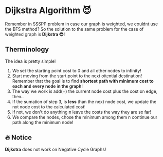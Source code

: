# Dijkstra Algorithm 😈

Remember in SSSPP problem in case our graph is weighted, we couldnt use the BFS method? 
So the solution to the same problem for the case of weighted graph is **Dijkstra 😎**!

## Therminology

The idea is pretty simple! 
1. We set the starting point cost to 0 and all other nodes to infinity!
2. Start moving from the start point to the next oitential destination! Remember that the goal is to find **shortest path with minimum cost to each and every node in the graph**!
3. The way we work is add(+) the current node cost plus the cost on edge, then..
4. If the sumation of step 3, is **less** than the next node cost, we update the nxt node cost to the calculated cost!
5. If not, we don't do anything n leave the costs the way they are so far!
6. We compare the nodes, chose the minimum among them n continue our path along the minimum node!


## 🔥 Notice

**Dijkstra** does not work on Negative Cycle Graphs!

